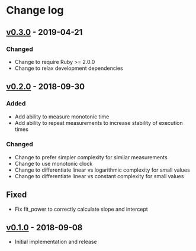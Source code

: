# Change log

## [v0.3.0] - 2019-04-21

### Changed
* Change to require Ruby >= 2.0.0
* Change to relax development dependencies

## [v0.2.0] - 2018-09-30

### Added
* Add ability to measure monotonic time
* Add ability to repeat measurements to increase stability of execution times

### Changed
* Change to prefer simpler complexity for similar measurements
* Change to use monotonic clock
* Change to differentiate linear vs logarithmic complexity for small values
* Change to differentiate linear vs constant complexity for small values

## Fixed
* Fix fit_power to correctly calculate slope and intercept

## [v0.1.0] - 2018-09-08

* Initial implementation and release

[v0.3.0]: https://github.com/piotrmurach/benchmark-trend/compare/v0.2.0...v0.3.0
[v0.2.0]: https://github.com/piotrmurach/benchmark-trend/compare/v0.1.0...v0.2.0
[v0.1.0]: https://github.com/piotrmurach/benchmark-trend/compare/v0.1.0
